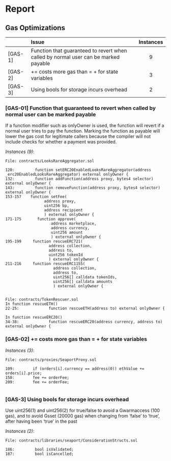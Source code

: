 # Report


## Gas Optimizations


| |Issue|Instances|
|-|:-|:-:|
| [GAS-1] | Function that guaranteed to revert when called by normal user can be marked payable  | 9 |
| [GAS-2] | <x> += <y> costs more gas than <x> = <x> + <y> for state variables | 3 |
| [GAS-3] | Using bools for storage incurs overhead | 2 |

### [GAS-01] Function that guaranteed to revert when called by normal user can be marked payable 
If a function modifier such as onlyOwner is used, the function will revert if a normal user tries to pay the function. Marking the function as payable will lower the gas cost for legitimate callers because the compiler will not include checks for whether a payment was provided. 

*Instances (9)*:

```solidity
File: contracts/LooksRareAggregator.sol

120:         function setERC20EnabledLooksRareAggregator(address _erc20EnabledLooksRareAggregator) external onlyOwner {
132:         function addFunction(address proxy, bytes4 selector) external onlyOwner {
143:         function removeFunction(address proxy, bytes4 selector) external onlyOwner {
153-157    function setFee(
                 address proxy,
                 uint256 bp,
                 address recipient
                 ) external onlyOwner {
171-175       function approve(
                    address marketplace,
                    address currency,
                    uint256 amount
                    ) external onlyOwner {
195-199     function rescueERC721(
                   address collection,
                   address to,
                   uint256 tokenId
                   ) external onlyOwner {
211-216     function rescueERC1155(
                     address collection,
                     address to,
                     uint256[] calldata tokenIds,
                     uint256[] calldata amounts
                     ) external onlyOwner {
```
```solidity

File: contracts/TokenRescuer.sol
In function rescueETH()
22-25:             function rescueETH(address to) external onlyOwner {

In function rescueERC20()
34-38:             function rescueERC20(address currency, address to) external onlyOwner { 

```

### [GAS-02] <x> += <y> costs more gas than <x> = <x> + <y> for state variables

*Instances (3)*:
```solidity
File: contracts/proxies/SeaportProxy.sol

109:        if (orders[i].currency == address(0)) ethValue += orders[i].price;
150:        fee += orderFee;
209:        fee += orderFee;


```



### [GAS-3] Using bools for storage incurs overhead
Use uint256(1) and uint256(2) for true/false to avoid a Gwarmaccess (100 gas), and to avoid Gsset (20000 gas) when changing from ‘false’ to ‘true’, after having been ‘true’ in the past

*Instances (2)*:

```solidity
File: contracts/libraries/seaport/ConsiderationStructs.sol

186:         bool isValidated;
187:         bool isCancelled;

```





